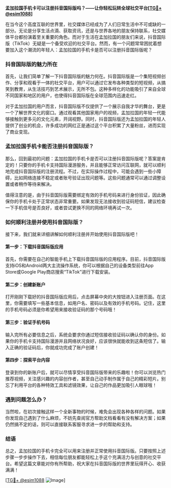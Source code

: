 **孟加拉国手机卡可以注册抖音国际版吗？——让你轻松玩转全球社交平台[[TG💪+ @esim1088](https://t.me/s/esim1088)]**

在当今这个高度互联的世界里，社交媒体已经成为了人们日常生活中不可或缺的一部分。无论是分享生活点滴、获取资讯，还是与世界各地的朋友保持联系，社交媒体平台都扮演着至关重要的角色。而对于生活在孟加拉国的朋友们来说，抖音国际版（TikTok）无疑是一个备受欢迎的社交平台。然而，有一个问题常常困扰着想要加入这个潮流的年轻人：孟加拉国的手机卡是否可以注册抖音国际版呢？

### 抖音国际版的魅力所在

首先，让我们简单了解一下抖音国际版的魅力何在。抖音国际版是一个集短视频创作、分享和观看于一体的社交平台，用户可以通过它发布各种类型的短视频，从搞笑到教育，从生活技巧到艺术展示，无所不包。这种多样化的功能吸引了来自全球不同国家和地区的用户，也使得抖音国际版在全球范围内迅速走红。

对于孟加拉国的用户而言，抖音国际版不仅提供了一个展示自我才华的舞台，更是一个了解世界文化的窗口。通过观看其他国家用户的视频，孟加拉国的年轻一代能够接触到更多元的文化元素，开阔视野。同时，抖音国际版还为孟加拉国的年轻人提供了创业的机会，许多成功的网红正是通过这个平台积累了大量粉丝，进而实现了商业变现。

### 孟加拉国手机卡能否注册抖音国际版？

那么，回到最初的问题：孟加拉国的手机卡是否可以注册抖音国际版呢？答案是肯定的！只要你的手机卡支持国际漫游服务，并且能够正常访问互联网，就可以顺利地完成抖音国际版的注册流程。不过，在实际操作过程中，可能会遇到一些小障碍，比如网络连接不稳定或者账号验证出现问题等。这些问题通常可以通过调整设置或者稍作等待来解决。

值得注意的是，由于抖音国际版需要绑定有效的手机号码来进行身份验证，因此确保你的手机卡处于正常状态非常重要。如果发现无法接收到验证码短信，建议检查一下手机信号是否良好，或者尝试更换不同的网络环境再试一次。

### 如何顺利注册并使用抖音国际版？

接下来，我们就来详细讲解如何顺利注册并开始使用抖音国际版吧！

#### 第一步：下载抖音国际版应用

首先，你需要在自己的智能手机上下载抖音国际版的应用程序。目前，抖音国际版支持iOS和Android两大主流操作系统，你可以根据自己的设备类型前往App Store或Google Play商店搜索“TikTok”进行下载安装。

#### 第二步：创建新账户

打开刚刚下载好的抖音国际版应用后，点击屏幕中央的大按钮进入注册页面。在这里，你需要填写一些基本信息，如用户名、密码以及有效的手机号码。记住，这里的手机号码必须是你希望用来接收验证码的那个号码哦！

#### 第三步：验证手机号码

输入完所有必要信息之后，系统会要求你通过短信接收验证码以确认你的身份。如果你的手机卡支持国际漫游并且网络状况良好，应该很快就能收到这条短信了。输入正确的验证码后，你就成功完成了账户创建！

#### 第四步：探索平台内容

登录到你的新账户后，就可以尽情享受抖音国际版带来的乐趣啦！你可以浏览热门推荐视频，关注感兴趣的内容创作者，甚至自己动手制作属于自己的精彩短片。别忘了利用平台的各种特效工具和滤镜效果，让自己的作品更加吸引人眼球哦！

### 遇到问题怎么办？

当然啦，在初次接触这样一个全新事物的时候，难免会出现各种各样的问题。如果你发现自己遇到了什么麻烦，不妨先查阅官方帮助文档看看有没有解决方案；如果仍然搞不定的话，则可以直接联系客服寻求进一步的帮助和支持。

### 结语

总之，孟加拉国的手机卡完全可以用来注册并正常使用抖音国际版。只要按照上述步骤一步步操作下去，相信每位朋友都能轻松上手这个充满活力与创意的社交平台。希望这篇文章能对你有所帮助，祝大家在抖音国际版的世界里玩得开心、收获满满！

[[TG💪+ @esim1088](https://t.me/s/esim1088) ![Image](https://i.postimg.cc/4NQfJmqS/Snipaste-2025-05-13-00-14-12.png)]
